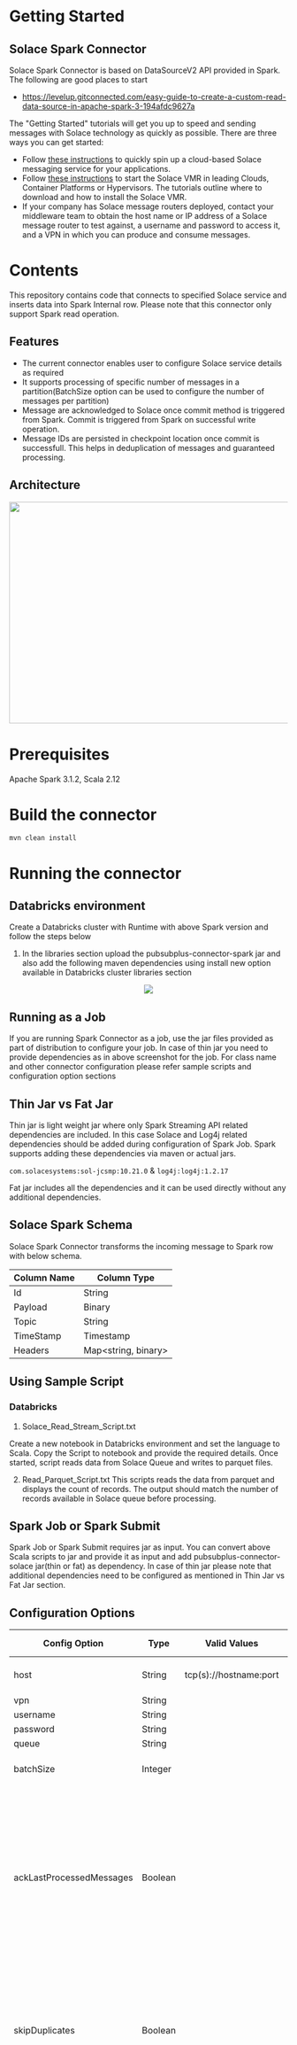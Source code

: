# Getting Started
## Solace Spark Connector
Solace Spark Connector is based on DataSourceV2 API provided in Spark. The following are good places to start

* https://levelup.gitconnected.com/easy-guide-to-create-a-custom-read-data-source-in-apache-spark-3-194afdc9627a

The "Getting Started" tutorials will get you up to speed and sending messages with Solace technology as quickly as possible. There are three ways you can get started:

* Follow [these instructions](https://cloud.solace.com/learn/group_getting_started/ggs_signup.html) to quickly spin up a cloud-based Solace messaging service for your applications.
* Follow [these instructions](https://docs.solace.com/Solace-SW-Broker-Set-Up/Setting-Up-SW-Brokers.htm) to start the Solace VMR in leading Clouds, Container Platforms or Hypervisors. The tutorials outline where to download and how to install the Solace VMR.
* If your company has Solace message routers deployed, contact your middleware team to obtain the host name or IP address of a Solace message router to test against, a username and password to access it, and a VPN in which you can produce and consume messages.

# Contents

This repository contains code that connects to specified Solace service and inserts data into Spark Internal row. Please note that this connector only support Spark read operation.

## Features

* The current connector enables user to configure Solace service details as required
* It supports processing of specific number of messages in a partition(BatchSize option can be used to configure the number of messages per partition)
* Message are acknowledged to Solace once commit method is triggered from Spark. Commit is triggered from Spark on successful write operation.
* Message IDs are persisted in checkpoint location once commit is successfull. This helps in deduplication of messages and guaranteed processing.

## Architecture

<p align="center">
   <img width="700" height="400" src="https://user-images.githubusercontent.com/83568543/154064846-c1b5025f-9898-4190-90b5-84f05bd7fba9.png"/>
</p>

# Prerequisites

Apache Spark 3.1.2, Scala 2.12

# Build the connector

`mvn clean install`

# Running the connector

## Databricks environment

Create a Databricks cluster with Runtime with above Spark version and follow the steps below

1. In the libraries section upload the pubsubplus-connector-spark jar and also add the following maven dependencies using install new option available in Databricks cluster libraries section

<p align="center">
   <img src="https://github.com/SolaceTechCOE/spark-connector-v3/assets/83568543/b2bc0f68-d80e-422c-8fd3-af89034cdaca"/>
</p>

## Running as a Job
If you are running Spark Connector as a job, use the jar files provided as part of distribution to configure your job. In case of thin jar you need to provide dependencies as in above screenshot for the job. For class name and other connector configuration please refer sample scripts and configuration option sections

## Thin Jar vs Fat Jar
Thin jar is light weight jar where only Spark Streaming API related dependencies are included. In this case Solace and Log4j related dependencies should be added during configuration of Spark Job. Spark supports adding these dependencies via maven or actual jars.

```com.solacesystems:sol-jcsmp:10.21.0``` & ```log4j:log4j:1.2.17```

Fat jar includes all the dependencies and it can be used directly without any additional dependencies.

## Solace Spark Schema

Solace Spark Connector transforms the incoming message to Spark row with below schema.

| Column Name | Column Type         |
|-------------|---------------------|
| Id          | String              |
| Payload     | Binary              |
| Topic       | String              |
| TimeStamp   | Timestamp           |
| Headers     | Map<string, binary> |

## Using Sample Script

### Databricks

1.	Solace_Read_Stream_Script.txt

Create a new notebook in Databricks environment and set the language to Scala. Copy the Script to notebook and provide the required details. Once started, script reads data from Solace Queue and writes to parquet files. 

2.	Read_Parquet_Script.txt
This scripts reads the data from parquet and displays the count of records. The output should match the number of records available in Solace queue before processing.

## Spark Job or Spark Submit

Spark Job or Spark Submit requires jar as input. You can convert above Scala scripts to jar and provide it as input and add pubsubplus-connector-solace jar(thin or fat) as dependency. In case of thin jar please note that additional dependencies need to be configured as mentioned in Thin Jar vs Fat Jar section.

## Configuration Options
| Config Option            | Type    | Valid Values           | Default Value | Description                                                                                                                                                                                                                                                                                                                                                                                                                                                                                                                                                                                                                                                                                                                    |
|--------------------------|---------|------------------------|---------------|--------------------------------------------------------------------------------------------------------------------------------------------------------------------------------------------------------------------------------------------------------------------------------------------------------------------------------------------------------------------------------------------------------------------------------------------------------------------------------------------------------------------------------------------------------------------------------------------------------------------------------------------------------------------------------------------------------------------------------|
| host                     | String  | tcp(s)://hostname:port | Empty         | Fully Qualified Solace Hostname with protocol and port number                                                                                                                                                                                                                                                                                                                                                                                                                                                                                                                                                                                                                                                                  |
| vpn                      | String  |                        | Empty         | Solace VPN Name                                                                                                                                                                                                                                                                                                                                                                                                                                                                                                                                                                                                                                                                                                                |
| username                 | String  |                        | Empty         | Solace Client Username                                                                                                                                                                                                                                                                                                                                                                                                                                                                                                                                                                                                                                                                                                         |
| password                 | String  |                        | Empty         | Solace Client Password                                                                                                                                                                                                                                                                                                                                                                                                                                                                                                                                                                                                                                                                                                         |
| queue                    | String  |                        | Empty         | Solace Queue name                                                                                                                                                                                                                                                                                                                                                                                                                                                                                                                                                                                                                                                                                                              |
| batchSize                | Integer |                        | 1             | Set number of messages to be processed in batch. Default is set to 1                                                                                                                                                                                                                                                                                                                                                                                                                                                                                                                                                                                                                                                           |
| ackLastProcessedMessages | Boolean |                        | false         | Set this value to true if connector needs to determine processed messages in last run. The connector purely depends on offset file generated during Spark commit. In some cases connector may acknowledge the message based on offset but same may not be available in your downstream systems. In general we recommend leaving this false and handle process/reprocess of messages in downstream systems                                                                                                                                                                                                                                                                                                                      | 
| skipDuplicates           | Boolean |                        | false         | Set this value to true if connector needs check for duplicates before adding to Spark row. This scenario occurs when the tasks are executing more than expected time and message is not acknowledged before the start of next task. In such cases the message will be added again to Spark row.                                                                                                                                                                                                                                                                                                                                                                                                                                |
| offsetIndicator          | String  |                        | MESSAGE_ID    | Set this value if your Solace Message has unique ID in message header. Supported Values are <ul><li> MESSAGE_ID </li><li> CORRELATION_ID </li> <li> APPLICATION_MESSAGE_ID </li> <li> CUSTOM_USER_PROPERTY </li> </ul> CUSTOM_USER_PROPERTY refers to one of headers in user properties header. <br/> <br/> Note: Default value uses replication group message ID property as offset indicator. <br/> <br/> A replication group message ID is an attribute of Solace messages, assigned by the event broker delivering the messages to the queue and topic endpoints, that uniquely identifies a message on a particular queue or topic endpoint within a high availability (HA) group and replication group of event brokers. |
| includeHeaders           | Boolean |                        | false         | Set this value to true if message headers need to be included in output                                                                                                                                                                                                                                                                                                                                                                                                                                                                                                                                                                                                                                                        |
| partitions               | Integer |                        | 1             | Sets the number of consumers for configured queue. Equal number of partitions are created to process data received from consumers                                                                                                                                                                                                                                                                                                                                                                                                                                                                                                                                                                                              |
| createFlowsOnSameSession | Boolean |                        | false         | If enabled consumer flows are enabled on same session. The number of consumer flows is equal to number of partitions configured.                                                                                                                                                                                                                                                                                                                                                                                                                                                                                                                                                                                               |


# Exploring the Code using IDE

## Using Intellij IDEA

Import the project into IntelliJ IDEA and all the maven commands are enabled automatically. Refer Build the connector section for next steps

# Authors

See the list of contributors who participated in this project.

 




